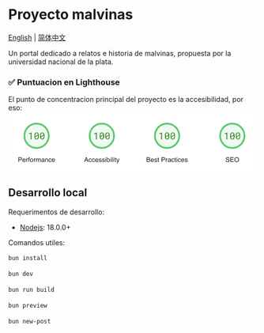 # Proyecto malvinas

[English](./README.md) | [简体中文](./README-zh-CN.md)

Un portal dedicado a relatos e historia de malvinas, propuesta por la universidad nacional de la plata.


### :white_check_mark: Puntuacion en Lighthouse 
El punto de concentracion principal del proyecto es la accesibilidad, por eso:
[![lighthouse-score](./.github/assets/lighthouse-score.png)](https://pagespeed.web.dev/analysis/https-cworld-top/o229zrt5o4?form_factor=mobile&hl=en)


## Desarrollo local

Requerimentos de desarrollo:

- [Nodejs](https://nodejs.org/): 18.0.0+


Comandos utiles:

```shell
bun install

bun dev

bun run build

bun preview

bun new-post
```
